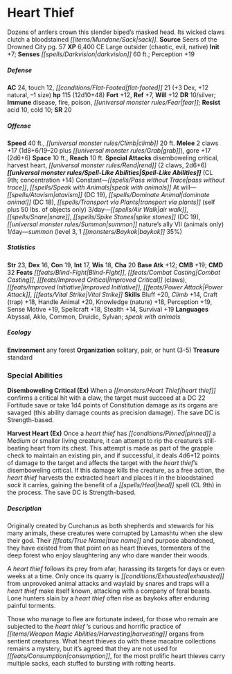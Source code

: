 ﻿---
cssclass: [monsters]
title1: Heart Thief
desc_short: Dozens of antlers crown this slender biped's masked head. Its wicked claws
  clutch a bloodstained sack.
title2: Heart Thief
CR: 9
sources:
- name: Seers of the Drowned City
  page: 57
  link: http://paizo.com/products/btpy9op2?Pathfinder-Module-Seers-of-the-Drowned-City
XP: 6400
alignment: CE
size: Large
type: outsider
subtypes:
- chaotic
- evil
- native
initiative:
  bonus: 7
senses:
  darkvision: 60
AC:
  AC: 24
  touch: 12
  flat_footed: 21
  components:
    dex: 3
    natural: 12
    size: -1
HP:
  HP: 115
  long: 12d10+48
saves:
  fort: 12
  ref: 7
  will: 12
DR:
- amount: 10
  weakness: silver
immunities:
- disease
- fire
- poison
- fear
resistances:
  acid: 10
  cold: 10
SR: 20
speeds:
  base: 40
  climb: 20
attacks:
  melee:
  - - text: 2 claws +17 (1d8+6/19-20 plus grab)
      entries:
      - - damage: 1d8+6
          crit_range: 19-20
        - effect: grab
      count: 2
      attack: claws
      bonus:
      - 17
    - text: gore +17 (2d6+6)
      entries:
      - - damage: 2d6+6
      attack: gore
      bonus:
      - 17
  special:
  - disemboweling critical
  - harvest heart
  - rend (2 claws, 2d6+6)
space: 10
reach: 10
spell_like_abilities:
  entries:
  - name: pass without trace
    source: default
    freq: Constant
  - name: speak with animals
    source: default
    freq: Constant
  - name: atavism
    source: default
    freq: At will
    DC: 19
  - name: dominate animal
    source: default
    freq: At will
    DC: 18
  - name: transport via plants
    source: default
    freq: At will
    other: self plus 50 lbs. of objects only
  - name: air walk
    source: default
    freq: 3/day
  - name: snare
    source: default
    freq: 3/day
  - name: spike stones
    source: default
    freq: 3/day
    DC: 19
  - name: summon nature's ally VII
    source: default
    freq: 3/day
    other: animals only
  - name: summon
    source: default
    freq: 1/day
    level: 3
    summons:
    - name: baykok
      amount: 1
      chance: 35%
  sources:
  - name: default
    CL: 9
    concentration: 14
ability_scores:
  STR: 23
  DEX: 16
  CON: 19
  INT: 17
  WIS: 18
  CHA: 20
BAB: 12
CMB: 19
CMD: 32
feats:
- name: Blind-Fight
- name: Combat Casting
- name: Improved Critical (claws)
- name: Improved Initiative
- name: Power Attack
- name: Vital Strike
skills:
  Bluff: 20
  Climb: 14
  Craft (trap): 18
  Handle Animal: 20
  Knowledge (nature): 18
  Perception: 19
  Sense Motive: 19
  Spellcraft: 18
  Stealth: 14
  Survival: 19
languages:
- Abyssal
- Aklo
- Common
- Druidic
- Sylvan
- speak with animals
ecology:
  environment: any forest
  organization: solitary, pair, or hunt (3-5)
  treasure_type: standard
special_abilities:
  Disemboweling Critical (Ex): When a heart thief confirms a critical hit with a claw,
    the target must succeed at a DC 22 Fortitude save or take 1d4 points of Constitution
    damage as its organs are savaged (this ability damage counts as precision damage).
    The save DC is Strength-based.
  Harvest Heart (Ex): Once a heart thief has pinned a Medium or smaller living creature,
    it can attempt to rip the creature's still-beating heart from its chest. This
    attempt is made as part of the grapple check to maintain an existing pin, and
    if successful, it deals 4d6+12 points of damage to the target and affects the
    target with the heart thief's disemboweling critical. If this damage kills the
    creature, as a free action, the heart thief harvests the extracted heart and places
    it in the bloodstained sack it carries, gaining the benefit of a heal spell (CL
    9th) in the process. The save DC is Strength-based.
desc_long: |-
  Originally created by Curchanus as both shepherds and stewards for his many animals, these creatures were corrupted by Lamashtu when she slew their god. Their true name and purpose abandoned, they have existed from that point on as heart thieves, tormenters of the deep forest who enjoy slaughtering any who dare wander their woods.

   A heart thief follows its prey from afar, harassing its targets for days or even weeks at a time. Only once its quarry is exhausted from unprovoked animal attacks and waylaid by snares and traps will a heart thief make itself known, attacking with a company of feral beasts. Lone hunters slain by a heart thief often rise as baykoks after enduring painful torments.

   Those who manage to flee are fortunate indeed, for those who remain are subjected to the heart thief 's curious and horrific practice of harvesting organs from sentient creatures. What heart thieves do with these macabre collections remains a mystery, but it's agreed that they are not used for consumption, for the most prolific heart thieves carry multiple sacks, each stuffed to bursting with rotting hearts.

---

# Heart Thief
Dozens of antlers crown this slender biped’s masked head. Its wicked claws clutch a bloodstained _[[items/Mundane/Sack|sack]]_.
**Source** Seers of the Drowned City pg. 57
**XP** 6,400
CE Large outsider (chaotic, evil, native)
**Init** +7; **Senses** _[[spells/Darkvision|darkvision]]_ 60 ft.; Perception +19

##### Defense

**AC** 24, touch 12, _[[conditions/Flat-Footed|flat-footed]]_ 21 (+3 Dex, +12 natural, –1 size)
**hp** 115 (12d10+48)
**Fort** +12, **Ref** +7, **Will** +12
**DR** 10/silver; **Immune** disease, fire, poison, _[[universal monster rules/Fear|fear]]_; **Resist** acid 10, cold 10; **SR** 20

##### Offense
**Speed** 40 ft., _[[universal monster rules/Climb|climb]]_ 20 ft.
**Melee** 2 claws +17 (1d8+6/19–20 plus _[[universal monster rules/Grab|grab]]_), gore +17 (2d6+6)
**Space** 10 ft., **Reach** 10 ft.
**Special Attacks** disemboweling critical, harvest heart, _[[universal monster rules/Rend|rend]]_ (2 claws, 2d6+6)
**_[[universal monster rules/Spell-Like Abilities|Spell-Like Abilities]]_** (CL 9th; concentration +14)
Constant—_[[spells/Pass without Trace|pass without trace]]_, _[[spells/Speak with Animals|speak with animals]]_ 
At will—_[[spells/Atavism|atavism]]_ (DC 19), _[[spells/Dominate Animal|dominate animal]]_ (DC 18), _[[spells/Transport via Plants|transport via plants]]_ (self plus 50 lbs. of objects only) 
3/day—_[[spells/Air Walk|air walk]]_, _[[spells/Snare|snare]]_, _[[spells/Spike Stones|spike stones]]_ (DC 19), _[[universal monster rules/Summon|summon]]_ nature’s ally VII (animals only) 
1/day—_summon_ (level 3, 1 _[[monsters/Baykok|baykok]]_ 35%)

##### Statistics
**Str** 23, **Dex** 16, **Con** 19, **Int** 17, **Wis** 18, **Cha** 20
**Base Atk** +12; **CMB** +19; **CMD** 32
**Feats** _[[feats/Blind-Fight|Blind-Fight]]_, _[[feats/Combat Casting|Combat Casting]]_, _[[feats/Improved Critical|Improved Critical]]_ (claws), _[[feats/Improved Initiative|Improved Initiative]]_, _[[feats/Power Attack|Power Attack]]_, _[[feats/Vital Strike|Vital Strike]]_
**Skills** Bluff +20, _Climb_ +14, Craft (trap) +18, Handle Animal +20, Knowledge (nature) +18, Perception +19, Sense Motive +19, Spellcraft +18, Stealth +14, Survival +19
**Languages** Abyssal, Aklo, Common, Druidic, Sylvan; _speak with animals_

##### Ecology

**Environment** any forest
**Organization** solitary, pair, or hunt (3-5)
**Treasure** standard

### Special Abilities

**Disemboweling Critical (Ex)** When a _[[monsters/Heart Thief|heart thief]]_ confirms a critical hit with a claw, the target must succeed at a DC 22 Fortitude save or take 1d4 points of Constitution damage as its organs are savaged (this ability damage counts as precision damage). The save DC is Strength-based.

**Harvest Heart (Ex)** Once a _heart thief_ has _[[conditions/Pinned|pinned]]_ a Medium or smaller living creature, it can attempt to rip the creature’s still-beating heart from its chest. This attempt is made as part of the grapple check to maintain an existing pin, and if successful, it deals 4d6+12 points of damage to the target and affects the target with the _heart thief_’s disemboweling critical. If this damage kills the creature, as a free action, the _heart thief_ harvests the extracted heart and places it in the bloodstained _sack_ it carries, gaining the benefit of a _[[spells/Heal|heal]]_ spell (CL 9th) in the process. The save DC is Strength-based.

##### Description

Originally created by Curchanus as both shepherds and stewards for his many animals, these creatures were corrupted by Lamashtu when she slew their god. Their _[[feats/True Name|true name]]_ and purpose abandoned, they have existed from that point on as heart thieves, tormenters of the deep forest who enjoy slaughtering any who dare wander their woods.

A _heart thief_ follows its prey from afar, harassing its targets for days or even weeks at a time. Only once its quarry is _[[conditions/Exhausted|exhausted]]_ from unprovoked animal attacks and waylaid by snares and traps will a _heart thief_ make itself known, attacking with a company of feral beasts. Lone hunters slain by a _heart thief_ often rise as baykoks after enduring painful torments.

Those who manage to flee are fortunate indeed, for those who remain are subjected to the _heart thief_ ’s curious and horrific practice of _[[items/Weapon Magic Abilities/Harvesting|harvesting]]_ organs from sentient creatures. What heart thieves do with these macabre collections remains a mystery, but it’s agreed that they are not used for _[[feats/Consumption|consumption]]_, for the most prolific heart thieves carry multiple sacks, each stuffed to bursting with rotting hearts.